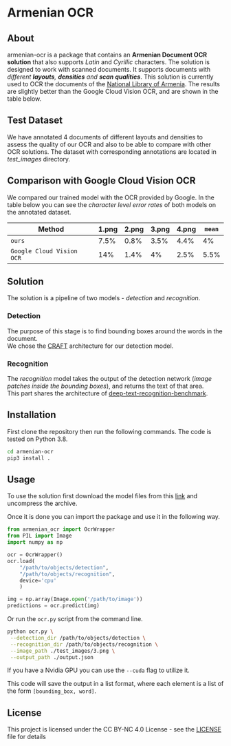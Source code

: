 
# Armenian OCR

## About

armenian-ocr is a package that contains an **Armenian Document OCR solution** that also supports *Latin* and *Cyrillic* characters. The solution is designed to work with scanned documents. It supports documents with *different **layouts**, **densities** and **scan qualities***.
This solution is currently used to OCR the documents of the [National Library of Armenia](https://nla.am/en/).
The results are slightly better than the Google Cloud Vision OCR, and are shown in the table below.

## Test Dataset
We have annotated 4 documents of different layouts and densities to assess the quality of our OCR and also to be able to compare with other OCR solutions.
The dataset with corresponding annotations are located in *test_images* directory.
## Comparison with Google Cloud Vision OCR
We compared our trained model with the OCR provided by Google.
In the table below you can see the *character level error rates* of both models on the
annotated dataset.


|Method                   |1.png             |2.png|3.png|4.png|`mean`|
|-------------------------|------------------|-----|-----|-----|------|
|`ours`                   |7.5%              |0.8% |3.5% |4.4% |4%    |
|`Google Cloud Vision OCR`|14%               |1.4% |4%   |2.5% |5.5%  |

## Solution

The solution is a pipeline of two models - *detection* and *recognition*.
### Detection
The purpose of this stage is to find bounding boxes around the words in the document.\
We chose the [CRAFT](https://github.com/clovaai/CRAFT-pytorch) architecture for our detection model.

### Recognition
The *recognition* model takes the output of the detection network (*image patches inside the bounding boxes*), and returns the text of that area.\
This part shares the architecture of [deep-text-recognition-benchmark](https://github.com/clovaai/deep-text-recognition-benchmark).

## Installation

First clone the repository then run the following commands. The code is tested on Python 3.8. 
```bash
cd armenian-ocr
pip3 install .
```

## Usage

To use the solution first download the model files from this [link](https://armenian-ocr-objects.s3.eu-west-3.amazonaws.com/objects.zip) and uncompress the archive.

Once it is done you can import the package and use it in the following way.

```python
from armenian_ocr import OcrWrapper
from PIL import Image
import numpy as np

ocr = OcrWrapper()
ocr.load(
    "/path/to/objects/detection",
    "/path/to/objects/recognition",
    device='cpu'
    )

img = np.array(Image.open('/path/to/image'))
predictions = ocr.predict(img)
```


Or run the `ocr.py` script from the command line.
```bash
python ocr.py \
 --detection_dir /path/to/objects/detection \
 --recognition_dir /path/to/objects/recognition \
 --image_path ./test_images/3.png \
 --output_path ./output.json
```



If you have a Nvidia GPU you can use the `--cuda` flag to utilize it.

This code will save the output in a list format, where each element is a list of the form `[bounding_box, word]`.

## License

This project is licensed under the CC BY-NC 4.0 License - see the [LICENSE](LICENSE-CC-BY-NC-4.0.md) file for details